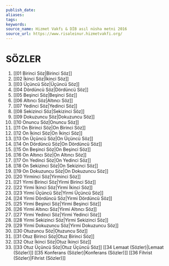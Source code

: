 ```yaml
---
publish_date: 
aliases: 
tags: 
keywords:
source_name: Hizmet Vakfı & DİB asıl nüsha metni 2016
source_url: https://www.risaleinur.hizmetvakfi.org/
---
```


# SÖZLER

1. [[01 Birinci Söz|Birinci Söz]]
2. [[02 İkinci Söz|İkinci Söz]]
3. [[03 Üçüncü Söz|Üçüncü Söz]]
4. [[04 Dördüncü Söz|Dördüncü Söz]]
5. [[05 Beşinci Söz|Beşinci Söz]]
6. [[06 Altıncı Söz|Altıncı Söz]]
7. [[07 Yedinci Söz|Yedinci Söz]]
8. [[08 Sekizinci Söz|Sekizinci Söz]]
9. [[09 Dokuzuncu Söz|Dokuzuncu Söz]]
10. [[10 Onuncu Söz|Onuncu Söz]]
11. [[11 On Birinci Söz|On Birinci Söz]]
12. [[12 On İkinci Söz|On İkinci Söz]]
13. [[13 On Üçüncü Söz|On Üçüncü Söz]]
14. [[14 On Dördüncü Söz|On Dördüncü Söz]]
15. [[15 On Beşinci Söz|On Beşinci Söz]]
16. [[16 On Altıncı Söz|On Altıncı Söz]]
17. [[17 On Yedinci Söz|On Yedinci Söz]]
18. [[18 On Sekizinci Söz|On Sekizinci Söz]]
19. [[19 On Dokuzuncu Söz|On Dokuzuncu Söz]]
20. [[20 Yirminci Söz|Yirminci Söz]]
21. [[21 Yirmi Birinci Söz|Yirmi Birinci Söz]]
22. [[22 Yirmi İkinci Söz|Yirmi İkinci Söz]]
23. [[23 Yirmi Üçüncü Söz|Yirmi Üçüncü Söz]]
24. [[24 Yirmi Dördüncü Söz|Yirmi Dördüncü Söz]]
25. [[25 Yirmi Beşinci Söz|Yirmi Beşinci Söz]]
26. [[26 Yirmi Altıncı Söz|Yirmi Altıncı Söz]]
27. [[27 Yirmi Yedinci Söz|Yirmi Yedinci Söz]]
28. [[28 Yirmi Sekizinci Söz|Yirmi Sekizinci Söz]]
29. [[29 Yirmi Dokuzuncu Söz|Yirmi Dokuzuncu Söz]]
30. [[30 Otuzuncu Söz|Otuzuncu Söz]]
31. [[31 Otuz Birinci Söz|Otuz Birinci Söz]]
32. [[32 Otuz İkinci Söz|Otuz İkinci Söz]]
33. [[33 Otuz Üçüncü Söz|Otuz Üçüncü Söz]]
[[34 Lemaat (Sözler)|Lemaat (Sözler)]]
[[35 Konferans (Sözler)|Konferans (Sözler)]]
[[36 Fihrist (Sözler)|Fihrist (Sözler)]]
